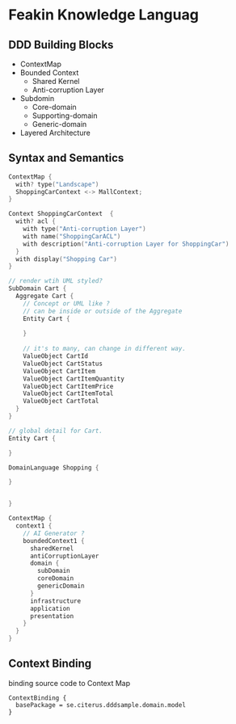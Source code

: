 # Feakin Knowledge Languag

## DDD Building Blocks

- ContextMap
- Bounded Context
  - Shared Kernel
  - Anti-corruption Layer
- Subdomin
  - Core-domain
  - Supporting-domain
  - Generic-domain
- Layered Architecture

## Syntax and Semantics

```kotlin
ContextMap {
  with? type("Landscape")
  ShoppingCarContext <-> MallContext;
}

Context ShoppingCarContext  {
  with? acl {
    with type("Anti-corruption Layer")
    with name("ShoppingCarACL")
    with description("Anti-corruption Layer for ShoppingCar")
  }
  with display("Shopping Car")
}

// render wtih UML styled?
SubDomain Cart {
  Aggregate Cart {
    // Concept or UML like ?
    // can be inside or outside of the Aggregate
    Entity Cart {
      
    }
    
    // it's to many, can change in different way.
    ValueObject CartId
    ValueObject CartStatus
    ValueObject CartItem
    ValueObject CartItemQuantity
    ValueObject CartItemPrice
    ValueObject CartItemTotal
    ValueObject CartTotal
  }
}

// global detail for Cart.
Entity Cart {

}

DomainLanguage Shopping {

}

```

```kotlin

}
```

```groovy
ContextMap {
  context1 {
    // AI Generator ?
    boundedContext1 {
      sharedKernel
      antiCorruptionLayer
      domain {
        subDomain
        coreDomain
        genericDomain
      }
      infrastructure
      application
      presentation
    }
  }
}
```

## Context Binding

binding source code to Context Map

```
ContextBinding {
  basePackage = se.citerus.dddsample.domain.model
}
```
